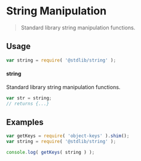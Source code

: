 # String Manipulation

> Standard library string manipulation functions.


<section class="usage">

## Usage

``` javascript
var string = require( '@stdlib/string' );
```

#### string

Standard library string manipulation functions.

``` javascript
var str = string;
// returns {...}
```

<!-- </usage> -->


<section class="examples">

## Examples

<!-- TODO: better examples -->

``` javascript
var getKeys = require( 'object-keys' ).shim();
var string = require( '@stdlib/string' );

console.log( getKeys( string ) );
```

<!-- </examples> -->


<section class="links">

<!-- </links> -->
